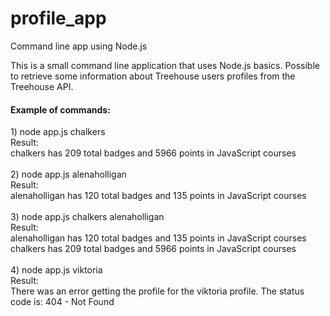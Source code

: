 # profile_app
Command line app using Node.js

This is a small command line application that uses Node.js basics. 
Possible to retrieve some information about Treehouse users profiles from the Treehouse API.

<h4>Example of commands:</h4>
<div>1) node app.js chalkers</div>
<div>Result:</div>
<div>chalkers has 209 total badges and 5966 points in JavaScript courses</div>
<br>

<div>2) node app.js alenaholligan</div>
<div>Result:</div>
<div>alenaholligan has 120 total badges and 135 points in JavaScript courses</div>
<br>

<div>3) node app.js chalkers alenaholligan</div>
<div>Result:</div>
<div>alenaholligan has 120 total badges and 135 points in JavaScript courses</div>
<div>chalkers has 209 total badges and 5966 points in JavaScript courses</div>
<br>

<div>4) node app.js viktoria</div>
<div>Result:</div>
<div>There was an error getting the profile for the viktoria profile. The status code is: 404 - Not Found</div>
<br>

